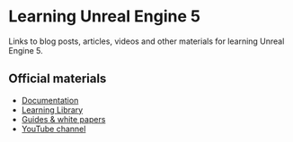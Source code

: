 # Learning Unreal Engine 5
Links to blog posts, articles, videos and other materials for learning Unreal Engine 5.

## Official materials
* [Documentation](https://docs.unrealengine.com/)
* [Learning Library](https://dev.epicgames.com/community/unreal-engine/learning)
* [Guides & white papers](https://www.unrealengine.com/en-US/guides-and-white-papers)
* [YouTube channel](https://www.youtube.com/@UnrealEngine)
